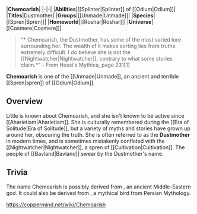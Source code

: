|**Chemoarish**|
|-|-|
|**Abilities**|[[Splinter\|Splinter]] of [[Odium\|Odium]]|
|**Titles**|Dustmother|
|**Groups**|[[Unmade\|Unmade]]|
|**Species**|[[Spren\|Spren]]|
|**Homeworld**|[[Roshar\|Roshar]]|
|**Universe**|[[Cosmere\|Cosmere]]|

>“* Chemoarish, the Dustmother, has some of the most varied lore surrounding her. The wealth of it makes sorting lies from truths extremely difficult. I do believe she is not the [[Nightwatcher\|Nightwatcher]], contrary to what some stories claim.*”
\- From Hessi's Mythica, page 231[1]


**Chemoarish** is one of the [[Unmade\|Unmade]], an ancient and terrible [[Spren\|spren]] of [[Odium\|Odium]].

## Overview
Little is known about Chemoarish, and she isn't known to be active since [[Aharietiam\|Aharietiam]]. She is culturally remembered during the [[Era of Solitude\|Era of Solitude]], but a variety of myths and stories have grown up around her, obscuring the truth. She is often referred to as the **Dustmother** in modern times, and is sometimes mistakenly conflated with the [[Nightwatcher\|Nightwatcher]], a spren of [[Cultivation\|Cultivation]]. The people of [[Bavland\|Bavland]] swear by the Dustmother's name.

## Trivia
The name Chemoarish is possibly derived from , an ancient Middle-Eastern god. It could also be derived from , a mythical bird from Persian Mythology.


https://coppermind.net/wiki/Chemoarish